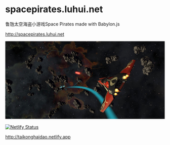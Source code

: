 # spacepirates.luhui.net
鲁虺太空海盗小游戏Space Pirates made with Babylon.js

http://spacepirates.luhui.net

![展示](SpacePirate.jpg)


[![Netlify Status](https://api.netlify.com/api/v1/badges/2d72ed72-c956-4468-8b36-60d544c8a91d/deploy-status)](https://app.netlify.com/sites/taikonghaidao/deploys)

http://taikonghaidao.netlify.app





